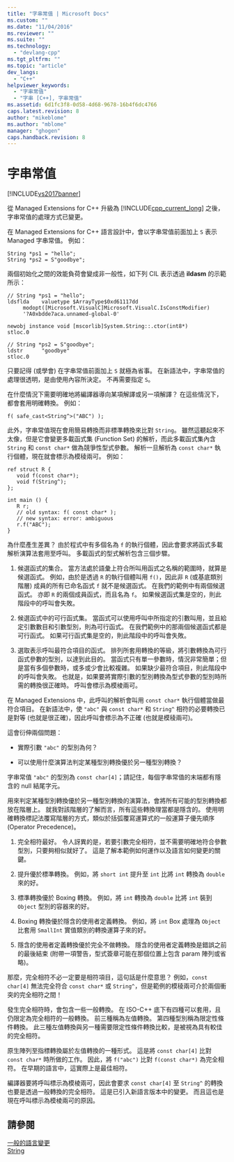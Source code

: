 ```yaml
---
title: "字串常值 | Microsoft Docs"
ms.custom: ""
ms.date: "11/04/2016"
ms.reviewer: ""
ms.suite: ""
ms.technology: 
  - "devlang-cpp"
ms.tgt_pltfrm: ""
ms.topic: "article"
dev_langs: 
  - "C++"
helpviewer_keywords: 
  - "字串常值"
  - "字串 [C++], 字串常值"
ms.assetid: 6d1fc3f8-0d58-4d68-9678-16b4f6dc4766
caps.latest.revision: 8
author: "mikeblome"
ms.author: "mblome"
manager: "ghogen"
caps.handback.revision: 8
---
```

# 字串常值
[!INCLUDE[vs2017banner](../assembler/inline/includes/vs2017banner.md)]

從 Managed Extensions for C\+\+ 升級為 [!INCLUDE[cpp_current_long](../Token/cpp_current_long_md.md)] 之後，字串常值的處理方式已變更。  
  
 在 Managed Extensions for C\+\+ 語言設計中，會以字串常值前面加上 `S` 表示 Managed 字串常值。  例如：  
  
```  
String *ps1 = "hello";  
String *ps2 = S"goodbye";  
```  
  
 兩個初始化之間的效能負荷會變成非一般性，如下列 CIL 表示透過 **ildasm** 的示範所示：  
  
```  
// String *ps1 = "hello";  
ldsflda    valuetype $ArrayType$0xd61117dd  
     modopt([Microsoft.VisualC]Microsoft.VisualC.IsConstModifier)   
     '?A0xbdde7aca.unnamed-global-0'  
  
newobj instance void [mscorlib]System.String::.ctor(int8*)  
stloc.0  
  
// String *ps2 = S"goodbye";  
ldstr      "goodbye"  
stloc.0  
```  
  
 只要記得 \(或學會\) 在字串常值前面加上 `S` 就極為省事。  在新語法中，字串常值的處理很透明，是由使用內容所決定。  不再需要指定 `S`。  
  
 在什麼情況下需要明確地將編譯器導向某項解譯或另一項解譯？  在這些情況下，都會套用明確轉換。  例如：  
  
```  
f( safe_cast<String^>("ABC") );  
```  
  
 此外，字串常值現在會用簡易轉換而非標準轉換來比對 `String`。  雖然這聽起來不太像，但是它會變更多載函式集 \(Function Set\) 的解析，而此多載函式集內含 `String` 和 `const char*` 做為競爭性型式參數。  解析一旦解析為 `const char*` 執行個體，現在就會標示為模稜兩可。  例如：  
  
```  
ref struct R {  
   void f(const char*);  
   void f(String^);  
};  
  
int main () {  
   R r;  
   // old syntax: f( const char* );  
   // new syntax: error: ambiguous  
   r.f("ABC");   
}  
```  
  
 為什麼產生差異？  由於程式中有多個名為 `f` 的執行個體，因此會要求將函式多載解析演算法套用至呼叫。  多載函式的型式解析包含三個步驟。  
  
1.  候選函式的集合。  當方法處於語彙上符合所叫用函式之名稱的範圍時，就算是候選函式。  例如，由於是透過 `R` 的執行個體叫用 `f()`，因此非 `R` \(或基底類別階層\) 成員的所有已命名函式 `f` 就不是候選函式。  在我們的範例中有兩個候選函式。  亦即 `R` 的兩個成員函式，而且名為 `f`。  如果候選函式集是空的，則此階段中的呼叫會失敗。  
  
2.  候選函式中的可行函式集。  當函式可以使用呼叫中所指定的引數叫用，並且給定引數數目和引數型別，則為可行函式。  在我們範例中的那兩個候選函式都是可行函式。  如果可行函式集是空的，則此階段中的呼叫會失敗。  
  
3.  選取表示呼叫最符合項目的函式。  排列所套用轉換的等級，將引數轉換為可行函式參數的型別，以達到此目的。  當函式只有單一參數時，情況非常簡單；但是當有多個參數時，或多或少會比較複雜。  如果缺少最符合項目，則此階段中的呼叫會失敗。  也就是，如果要將實際引數的型別轉換為型式參數的型別時所需的轉換很正確時。  呼叫會標示為模棱兩可。  
  
 在 Managed Extensions 中，此呼叫的解析會叫用 `const char*` 執行個體當做最符合項目。  在新語法中，使 `"abc"` 與 `const char*` 和 `String^` 相符的必要轉換已是對等 \(也就是很正確\)，因此呼叫會標示為不正確 \(也就是模稜兩可\)。  
  
 這會衍伸兩個問題：  
  
-   實際引數 `"abc"` 的型別為何？  
  
-   可以使用什麼演算法判定某種型別轉換優於另一種型別轉換？  
  
 字串常值 `"abc"` 的型別為 `const char[4]`；請記住，每個字串常值的末端都有隱含的 null 結尾字元。  
  
 用來判定某種型別轉換優於另一種型別轉換的演算法，會將所有可能的型別轉換都放在階層上。  就我對該階層的了解而言，所有這些轉換理當都是隱含的。  使用明確轉換標記法覆寫階層的方式，類似於括弧覆寫運算式的一般運算子優先順序 \(Operator Precedence\)。  
  
1.  完全相符最好。  令人訝異的是，若要引數完全相符，並不需要明確地符合參數型別，只要夠相似就好了。  這是了解本範例如何運作以及語言如何變更的關鍵。  
  
2.  提升優於標準轉換。  例如，將 `short int` 提升至 `int` 比將 `int` 轉換為 `double` 來的好。  
  
3.  標準轉換優於 Boxing 轉換。  例如，將 `int` 轉換為 `double` 比將 `int` 裝到 `Object` 型別的容器來的好。  
  
4.  Boxing 轉換優於隱含的使用者定義轉換。  例如，將 `int` Box 處理為 `Object` 比套用 `SmallInt` 實值類別的轉換運算子來的好。  
  
5.  隱含的使用者定義轉換優於完全不做轉換。  隱含的使用者定義轉換是錯誤之前的最後結束 \(附帶一項警告，型式簽章可能在那個位置上包含 param 陣列或省略\)。  
  
 那麼，完全相符不必一定要是相符項目，這句話是什麼意思？  例如，`const char[4]` 無法完全符合 `const char*` 或 `String^`，但是範例的模稜兩可介於兩個衝突的完全相符之間！  
  
 發生完全相符時，會包含一些一般轉換。  在 ISO\-C\+\+ 底下有四種可以套用，且仍限定為完全相符的一般轉換。  前三種稱為左值轉換。  第四種型別稱為限定性條件轉換。  此三種左值轉換與另一種需要限定性條件轉換比較，是被視為具有較佳的完全相符。  
  
 原生陣列至指標轉換屬於左值轉換的一種形式。  這是將 `const char[4]` 比對 `const char*` 時所做的工作。  因此，將 `f("abc")` 比對 `f(const char*)` 為完全相符。  在早期的語言中，這實際上是最佳相符。  
  
 編譯器要將呼叫標示為模棱兩可，因此會要求 `const char[4]` 至 `String^` 的轉換也要是透過一般轉換的完全相符。  這是已引入新語言版本中的變更。  而且這也是現在呼叫標示為模棱兩可的原因。  
  
## 請參閱  
 [一般的語言變更](../dotnet/general-language-changes-cpp-cli.md)   
 [String](../windows/string-cpp-component-extensions.md)